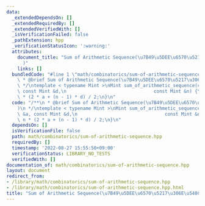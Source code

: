 ```yaml
---
data:
  _extendedDependsOn: []
  _extendedRequiredBy: []
  _extendedVerifiedWith: []
  _isVerificationFailed: false
  _pathExtension: hpp
  _verificationStatusIcon: ':warning:'
  attributes:
    document_title: "Sum of Arithmetic Sequence(\u7B49\u5DEE\u6570\u5217\u306E\u548C\
      )"
    links: []
  bundledCode: "#line 1 \"math/combinatorics/sum-of-arithmetic-sequence.hpp\"\n/**\n\
    \ * @brief Sum of Arithmetic Sequence(\u7B49\u5DEE\u6570\u5217\u306E\u548C)\n\
    \ */\ntemplate < typename Mint >\nMint sum_of_arithmetic_sequence(const Mint &a,\
    \ const Mint &d,\n                                const Mint &n) {\n  return n\
    \ * (2 * a + (n - 1) * d) / 2;\n}\n"
  code: "/**\n * @brief Sum of Arithmetic Sequence(\u7B49\u5DEE\u6570\u5217\u306E\u548C\
    )\n */\ntemplate < typename Mint >\nMint sum_of_arithmetic_sequence(const Mint\
    \ &a, const Mint &d,\n                                const Mint &n) {\n  return\
    \ n * (2 * a + (n - 1) * d) / 2;\n}\n"
  dependsOn: []
  isVerificationFile: false
  path: math/combinatorics/sum-of-arithmetic-sequence.hpp
  requiredBy: []
  timestamp: '2022-08-27 15:55:50+09:00'
  verificationStatus: LIBRARY_NO_TESTS
  verifiedWith: []
documentation_of: math/combinatorics/sum-of-arithmetic-sequence.hpp
layout: document
redirect_from:
- /library/math/combinatorics/sum-of-arithmetic-sequence.hpp
- /library/math/combinatorics/sum-of-arithmetic-sequence.hpp.html
title: "Sum of Arithmetic Sequence(\u7B49\u5DEE\u6570\u5217\u306E\u548C)"
---
```

